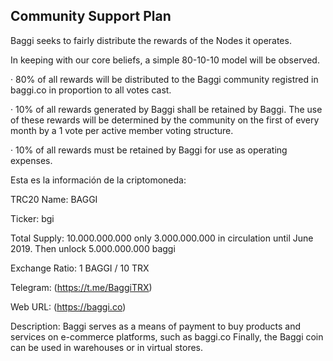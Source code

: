 ## Community Support Plan

Baggi seeks to fairly distribute the rewards of the Nodes it operates.

In keeping with our core beliefs, a simple 80-10-10 model will be observed.

· 80% of all rewards will be distributed to the Baggi community registred in baggi.co in proportion to all votes cast.

· 10% of all rewards generated by Baggi shall be retained by Baggi. The use of these rewards will be determined by the community on the first of every month by a 1 vote per active member voting structure.

· 10% of all rewards must be retained by Baggi for use as operating expenses.

Esta es la información de la criptomoneda:

TRC20 Name: BAGGI

Ticker: bgi

Total Supply: 10.000.000.000 only 3.000.000.000 in circulation until June 2019.
Then unlock 5.000.000.000 baggi

Exchange Ratio: 1 BAGGI / 10 TRX

Telegram: (https://t.me/BaggiTRX)

Web URL: (https://baggi.co)

Description: Baggi serves as a means of payment to buy products and services on e-commerce platforms, such as baggi.co  Finally, the Baggi coin can be used in warehouses or in virtual stores.